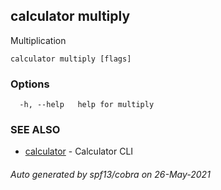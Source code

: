 ## calculator multiply

Multiplication

```
calculator multiply [flags]
```

### Options

```
  -h, --help   help for multiply
```

### SEE ALSO

* [calculator](calculator.md)	 - Calculator CLI

###### Auto generated by spf13/cobra on 26-May-2021
